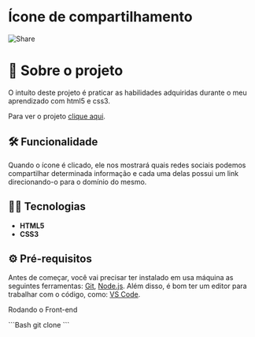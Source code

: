 # Ícone de compartilhamento


![Share](https://user-images.githubusercontent.com/87915108/150835436-35d2f7d7-e20e-4b22-bd64-98b9f9126863.gif)


# :triangular_ruler: Sobre o projeto

O intuíto deste projeto é praticar as habilidades adquiridas durante o meu aprendizado com html5 e css3.

Para ver o projeto [clique aqui](https://pablosilva23.github.io/share/).

## :hammer_and_wrench: Funcionalidade

Quando o ícone é clicado, ele nos mostrará quais redes sociais podemos compartilhar determinada informação e cada uma delas possui um link direcionando-o para o domínio do mesmo.

## :man_technologist: Tecnologias

* **HTML5**
* **CSS3**

## :gear: Pré-requisitos

Antes de começar, você vai precisar ter instalado em usa máquina as seguintes ferramentas: [Git](https://git-scm.com/), [Node.js](https://nodejs.org/en/). Além disso, é bom ter um editor para trabalhar com o código, como: [VS Code](https://code.visualstudio.com/).

<p>
Rodando o Front-end
</p>
```Bash
git clone 
```
